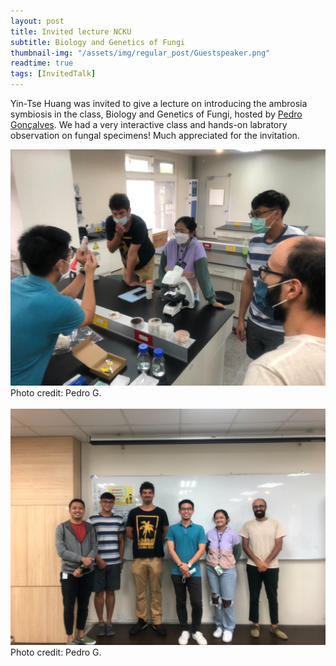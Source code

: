 ```yaml
---
layout: post
title: Invited lecture NCKU
subtitle: Biology and Genetics of Fungi 
thumbnail-img: "/assets/img/regular_post/Guestspeaker.png"
readtime: true
tags: [InvitedTalk]
---
```


Yin-Tse Huang was invited to give a lecture on introducing the ambrosia symbiosis in the class, Biology and Genetics of Fungi, hosted by [Pedro Gonçalves](https://www.goncalves-lab.com/home). 
We had a very interactive class and hands-on labratory observation on fungal specimens! Much appreciated for the invitation.<br>

![](/assets/img/regular_post/2022NCKUlecture1.jpg)<br>
Photo credit: Pedro G.<br>
<br>
![](/assets/img/regular_post/2022NCKUlecture2.jpg)<br>
Photo credit: Pedro G.<br>
